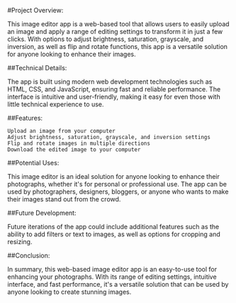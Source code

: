 #Project Overview:

This image editor app is a web-based tool that allows users to easily upload an image and apply a range of editing settings to transform it in just a few clicks. With options to adjust brightness, saturation, grayscale, and inversion, as well as flip and rotate functions, this app is a versatile solution for anyone looking to enhance their images.

##Technical Details:

The app is built using modern web development technologies such as HTML, CSS, and JavaScript, ensuring fast and reliable performance. The interface is intuitive and user-friendly, making it easy for even those with little technical experience to use.

##Features:

    Upload an image from your computer
    Adjust brightness, saturation, grayscale, and inversion settings
    Flip and rotate images in multiple directions
    Download the edited image to your computer

##Potential Uses:

This image editor is an ideal solution for anyone looking to enhance their photographs, whether it's for personal or professional use. The app can be used by photographers, designers, bloggers, or anyone who wants to make their images stand out from the crowd.

##Future Development:

Future iterations of the app could include additional features such as the ability to add filters or text to images, as well as options for cropping and resizing.

##Conclusion:

In summary, this web-based image editor app is an easy-to-use tool for enhancing your photographs. With its range of editing settings, intuitive interface, and fast performance, it's a versatile solution that can be used by anyone looking to create stunning images.

